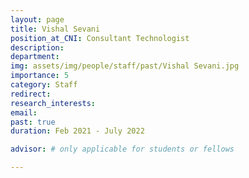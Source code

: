 ```yaml
---
layout: page
title: Vishal Sevani
position_at_CNI: Consultant Technologist
description: 
department:
img: assets/img/people/staff/past/Vishal Sevani.jpg
importance: 5
category: Staff
redirect: 
research_interests: 
email: 
past: true
duration: Feb 2021 - July 2022

advisor: # only applicable for students or fellows

---
```


